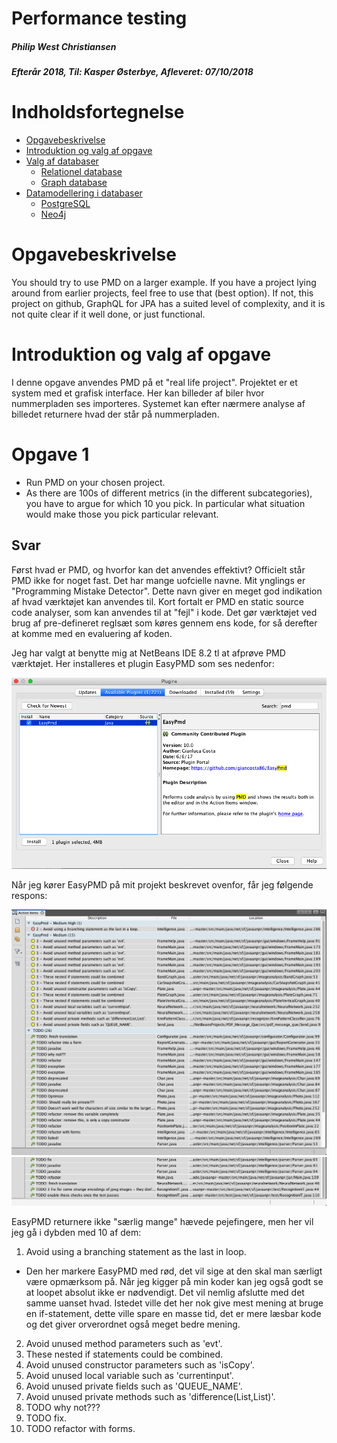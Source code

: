 # Performance testing 
##### Philip West Christiansen
##### Efterår 2018, Til: Kasper Østerbye, Afleveret: 07/10/2018

# Indholdsfortegnelse  
<!--ts-->
  * [Opgavebeskrivelse](#opgavebeskrivelse)  
  * [Introduktion og valg af opgave](#introduktion-og-valg-af-opgave)  
  * [Valg af databaser](#valg-af-databaser)  
      * [Relationel database](#relationel-database)  
      * [Graph database](#graph-database)  
  * [Datamodellering i databaser](#datamodellering-i-databaser)  
      * [PostgreSQL](#postgresql)
      * [Neo4j](#neo4j)
<!--ts-->



# Opgavebeskrivelse
You should try to use PMD on a larger example. If you have a project lying around from earlier projects, feel free to use that (best option). If not, this project on github, GraphQL for JPA has a suited level of complexity, and it is not quite clear if it well done, or just functional.

# Introduktion og valg af opgave
I denne opgave anvendes PMD på et "real life project". Projektet er et  system med et grafisk interface. Her kan billeder af biler hvor nummerpladen ses importeres. Systemet kan efter nærmere analyse af billedet returnere hvad der står på nummerpladen. 

# Opgave 1

- Run PMD on your chosen project.
- As there are 100s of different metrics (in the different subcategories), you have to argue for which 10 you pick. In particular what situation would make those you pick particular relevant.

## Svar

Først hvad er PMD, og hvorfor kan det anvendes effektivt? Officielt står PMD ikke for noget fast. Det har mange uofcielle navne. Mit ynglings er "Programming Mistake Detector". Dette navn giver en meget god indikation af hvad værktøjet kan anvendes til. Kort fortalt er PMD en static source code analyser, som kan anvendes til at "fejl" i kode. Det gør værktøjet ved brug af pre-defineret reglsæt som køres gennem ens kode, for så derefter at komme med en evaluering af koden. 

Jeg har valgt at benytte mig at NetBeans IDE 8.2 tl at afprøve PMD værktøjet. Her installeres et plugin EasyPMD som ses nedenfor:

![alt text](https://github.com/pwestdk/Real_life_code/blob/master/images/pmd_plugin.png)

Når jeg kører EasyPMD på mit projekt beskrevet ovenfor, får jeg følgende respons: 

![alt text](https://github.com/pwestdk/Real_life_code/blob/master/images/pmd1.png)
![alt text](https://github.com/pwestdk/Real_life_code/blob/master/images/pmd2.png)

EasyPMD returnere ikke "særlig mange" hævede pejefingere, men her vil jeg gå i dybden med 10 af dem:

1. Avoid using a branching statement as the last in loop.

- Den her markere EasyPMD med rød, det vil sige at den skal man særligt være opmærksom på. Når jeg kigger på min koder kan jeg også godt se at loopet absolut ikke er nødvendigt. Det vil nemlig afslutte med det samme uanset hvad. Istedet ville det her nok give mest mening at bruge en if-statement, dette ville spare en masse tid, det er mere læsbar kode og det giver orverordnet også meget bedre mening.  

2. Avoid unused method parameters such as 'evt'.
3. These nested if statements could be combined.
4. Avoid unused constructor parameters such as 'isCopy'.
5. Avoid unused local variable such as 'currentinput'.
6. Avoid unused private fields such as 'QUEUE_NAME'.
7. Avoid unused private methods such as 'difference(List,List)'.
8. TODO why not???
9. TODO fix.
10. TODO refactor with forms.
